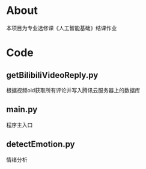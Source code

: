 # About
本项目为专业选修课《人工智能基础》结课作业
# Code
## getBilibiliVideoReply.py
根据视频oid获取所有评论并写入腾讯云服务器上的数据库
## main.py
程序主入口
## detectEmotion.py
情绪分析
